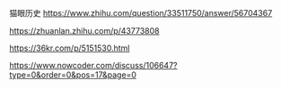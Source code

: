 猫眼历史
https://www.zhihu.com/question/33511750/answer/56704367

https://zhuanlan.zhihu.com/p/43773808

https://36kr.com/p/5151530.html

https://www.nowcoder.com/discuss/106647?type=0&order=0&pos=17&page=0